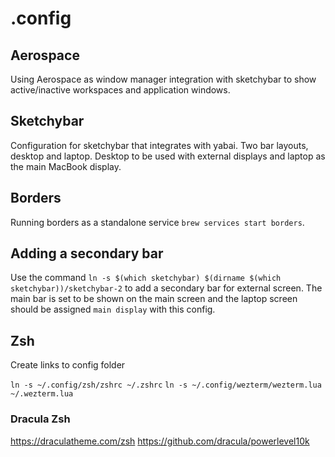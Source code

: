 # .config

## Aerospace
Using Aerospace as window manager integration with sketchybar to show active/inactive workspaces and application windows.

## Sketchybar
Configuration for sketchybar that integrates with yabai. Two bar layouts, desktop and laptop. Desktop to be used with external displays and laptop as the main MacBook display.

## Borders
Running borders as a standalone service `brew services start borders`.

## Adding a secondary bar

Use the command `ln -s $(which sketchybar) $(dirname $(which sketchybar))/sketchybar-2` to add a secondary bar for external screen.
The main bar is set to be shown on the main screen and the laptop screen should be assigned `main display` with this config.

## Zsh
Create links to config folder

`ln -s ~/.config/zsh/zshrc ~/.zshrc`
`ln -s ~/.config/wezterm/wezterm.lua ~/.wezterm.lua`

### Dracula Zsh

https://draculatheme.com/zsh
https://github.com/dracula/powerlevel10k
